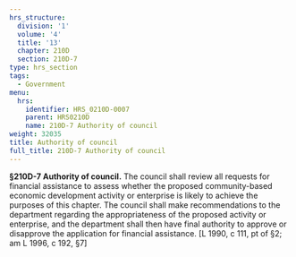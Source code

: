 ```yaml
---
hrs_structure:
  division: '1'
  volume: '4'
  title: '13'
  chapter: 210D
  section: 210D-7
type: hrs_section
tags:
  - Government
menu:
  hrs:
    identifier: HRS_0210D-0007
    parent: HRS0210D
    name: 210D-7 Authority of council
weight: 32035
title: Authority of council
full_title: 210D-7 Authority of council
---
```

**§210D-7 Authority of council.** The council shall review all requests for financial assistance to assess whether the proposed community-based economic development activity or enterprise is likely to achieve the purposes of this chapter. The council shall make recommendations to the department regarding the appropriateness of the proposed activity or enterprise, and the department shall then have final authority to approve or disapprove the application for financial assistance. [L 1990, c 111, pt of §2; am L 1996, c 192, §7]